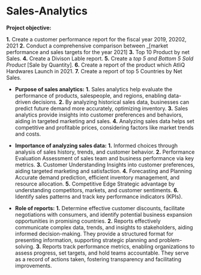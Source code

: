 # Sales-Analytics

**Project objective:** 

  **1.** Create a customer performance report for the fiscal year 2019, 20202, 2021
  **2.** Conduct a comprehensive comparison between _[market performance and sales targets for the year 2021]
  **3.** Top 10 Product by net Sales.
  **4.** Create a Divison Lable report.
  **5.** Create a _top 5 and Bottom 5 Sold Product_ [Sale by Quantity].
  **6.** Create a report of the product which AtliQ Hardwares Launch in 2021.
  **7.** Create a report of top 5 Countries by Net Sales.
    
- **Purpose of sales analytics:** 
    **1.** Sales analytics help evaluate the performance of products, salespeople, and regions, enabling data-driven decisions.
    **2.**	By analyzing historical sales data, businesses can predict future demand more accurately, optimizing inventory.
    **3.** Sales analytics provide insights into customer preferences and behaviors, aiding in targeted marketing and sales.
    **4.**	Analyzing sales data helps set competitive and profitable prices, considering factors like market trends and costs.

- **Importance of analyzing sales data:** 
    **1.** Informed choices through analysis of sales history, trends, and customer behavior.
    **2.** Performance Evaluation	Assessment of sales team and business performance via key metrics.
    **3.** Customer Understanding	Insights into customer preferences, aiding targeted marketing and satisfaction.
    **4.** Forecasting and Planning	Accurate demand prediction, efficient inventory management, and resource allocation.
    **5.** Competitive Edge	Strategic advantage by understanding competitors, markets, and customer sentiments.
    **6.** Identify sales patterns and track key performance indicators (KPIs).

- **Role of reports:**
    **1.** Determine effective customer discounts, facilitate negotiations with consumers, and identify potential business expansion opportunities in promising countries.
    **2.** Reports effectively communicate complex data, trends, and insights to stakeholders, aiding informed decision-making. They provide a structured format for presenting information, supporting strategic 
           planning and problem-solving.
    **3.** Reports track performance metrics, enabling organizations to assess progress, set targets, and hold teams accountable. They serve as a record of actions 
          taken, fostering transparency and facilitating improvements.

